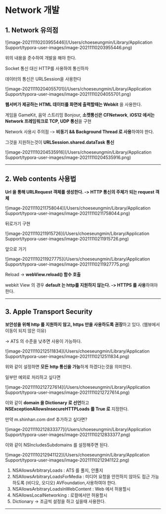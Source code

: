 # Network 개발



 ## 1. Network 유의점

![image-20211110203955446](/Users/choeseungmin/Library/Application Support/typora-user-images/image-20211110203955446.png)

위의 내용을 준수하여 개발을 해야 한다. 

Socket 통신 대신 HTTP를 사용하여 통신하자 



데이터의 통신은 URLSession을 사용한다 

![image-20211110204055701](/Users/choeseungmin/Library/Application Support/typora-user-images/image-20211110204055701.png)



**웹서버가 제공하는 HTML 데이터를 화면에 출력할때는 Webkit** 을 사용한다. 

게임을 GameKit, 음악 스트리밍 Bonjour, **소켓통신은 CFNetwork**, **iOS12 에서는 Network 프레임워크로 TCP, UDP 통신**을 구현



Network 사용시 주의점 -> **비동기 && Background Thread 로 사용**하여야 한다.

그것을 지원하는것이 **URLSession.shared.dataTask 통신**

![image-20211110204535916](/Users/choeseungmin/Library/Application Support/typora-user-images/image-20211110204535916.png)





--------------



## 2. Web contents 사용법



**Url 을 통해 URLRequest 객체를 생성한다. -> HTTP 통신의 주체가 되는 request 객체**

![image-20211110211758044](/Users/choeseungmin/Library/Application Support/typora-user-images/image-20211110211758044.png)



뒤로가기 구현

![image-20211110211915726](/Users/choeseungmin/Library/Application Support/typora-user-images/image-20211110211915726.png)



앞으로 가기 

![image-20211110211927775](/Users/choeseungmin/Library/Application Support/typora-user-images/image-20211110211927775.png)



Reload -> **webView.reload() 함수 호출**



webkit View 의 경우 **default 는 http를 지원하지 않는다. -> HTTPS 를 사용**하여야 한다.

----------



## 3. Apple Transport Security 



**보안성을 위해 http 를 지원하지 않고, https 만을 사용하도록 권장**하고 있다. (웹뷰에서 이동이 되지 않은 이유)

-> ATS 의 수준을 낮추면 사용이 가능하다. 

![image-20211110212511834](/Users/choeseungmin/Library/Application Support/typora-user-images/image-20211110212511834.png)

위와 같이 설정하면 **모든** **http 통신을 가능**하게 하겠다는것을 의미한다.



일부만 예외로 처리하고 싶다면 

![image-20211110212727614](/Users/choeseungmin/Library/Application Support/typora-user-images/image-20211110212727614.png)

이와 같이 **domain 을 Dictionary 로 선언**하고 **NSExceptionAllowsInsecureHTTPLoads 를 True 로** 지정한다.



만약 m.shinhan.com dmf 추가하고 싶다면?

![image-20211110212833377](/Users/choeseungmin/Library/Application Support/typora-user-images/image-20211110212833377.png)

이와 같이 NSIncludesSubdomains 를 설정해주면 된다.



![image-20211110212941122](/Users/choeseungmin/Library/Application Support/typora-user-images/image-20211110212941122.png)



1. NSAllowsArbitraryLoads : ATS 를 풀지, 안풀지
2. NSAllowsArbitraryLoadsForMedia : 미디어 요청을 안전하지 않아도 접근 가능하도록 (비디오, 오디오) AVFoundation,사용하여야 한다.
3. NSAllowsArbitraryLoadsInWebContent : Web 에서 허용할시
4. NSAllowsLocalNetworking : 로컬에서만 허용할시 
5. Dictionary -> 조금씩 설정을 하고 싶을때 사용한다. 



----

